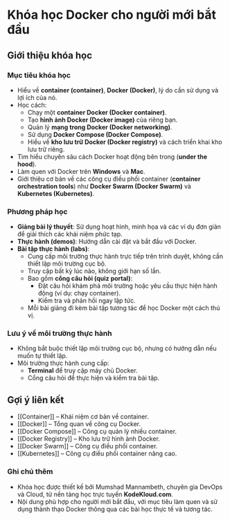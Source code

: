 # Khóa học Docker cho người mới bắt đầu

## Giới thiệu khóa học

### Mục tiêu khóa học
- Hiểu về **container (container)**, **Docker (Docker)**, lý do cần sử dụng và lợi ích của nó.
- Học cách:
  - Chạy một **container Docker (Docker container)**.
  - Tạo **hình ảnh Docker (Docker image)** của riêng bạn.
  - Quản lý **mạng trong Docker (Docker networking)**.
  - Sử dụng **Docker Compose (Docker Compose)**.
  - Hiểu về **kho lưu trữ Docker (Docker registry)** và cách triển khai kho lưu trữ riêng.
- Tìm hiểu chuyên sâu cách Docker hoạt động bên trong (**under the hood**).
- Làm quen với Docker trên **Windows** và **Mac**.
- Giới thiệu cơ bản về các công cụ điều phối container (**container orchestration tools**) như **Docker Swarm (Docker Swarm)** và **Kubernetes (Kubernetes)**.

### Phương pháp học
- **Giảng bài lý thuyết**: Sử dụng hoạt hình, minh họa và các ví dụ đơn giản để giải thích các khái niệm phức tạp.
- **Thực hành (demos)**: Hướng dẫn cài đặt và bắt đầu với Docker.
- **Bài tập thực hành (labs)**:
  - Cung cấp môi trường thực hành trực tiếp trên trình duyệt, không cần thiết lập môi trường cục bộ.
  - Truy cập bất kỳ lúc nào, không giới hạn số lần.
  - Bao gồm **cổng câu hỏi (quiz portal)**:
    - Đặt câu hỏi khám phá môi trường hoặc yêu cầu thực hiện hành động (ví dụ: chạy container).
    - Kiểm tra và phản hồi ngay lập tức.
  - Mỗi bài giảng đi kèm bài tập tương tác để học Docker một cách thú vị.

### Lưu ý về môi trường thực hành
- Không bắt buộc thiết lập môi trường cục bộ, nhưng có hướng dẫn nếu muốn tự thiết lập.
- Môi trường thực hành cung cấp:
  - **Terminal** để truy cập máy chủ Docker.
  - Cổng câu hỏi để thực hiện và kiểm tra bài tập.

## Gợi ý liên kết
- [[Container]] – Khái niệm cơ bản về container.
- [[Docker]] – Tổng quan về công cụ Docker.
- [[Docker Compose]] – Công cụ quản lý nhiều container.
- [[Docker Registry]] – Kho lưu trữ hình ảnh Docker.
- [[Docker Swarm]] – Công cụ điều phối container.
- [[Kubernetes]] – Công cụ điều phối container nâng cao.

### Ghi chú thêm
- Khóa học được thiết kế bởi Mumshad Mannambeth, chuyên gia DevOps và Cloud, từ nền tảng học trực tuyến **KodeKloud.com**.
- Nội dung phù hợp cho người mới bắt đầu, với mục tiêu làm quen và sử dụng thành thạo Docker thông qua các bài học thực tế và tương tác.